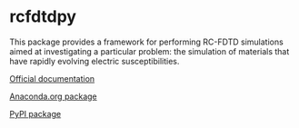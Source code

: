rcfdtdpy
=======

This package provides a framework for performing RC-FDTD simulations aimed at investigating a particular problem: the simulation of materials that have rapidly evolving electric susceptibilities.

[Official documentation](https://rcfdtdpy.readthedocs.io/en/latest/index.html)

[Anaconda.org package](https://anaconda.org/jr137/rcfdtdpy)

[PyPI package](https://pypi.org/project/rcfdtdpy/)